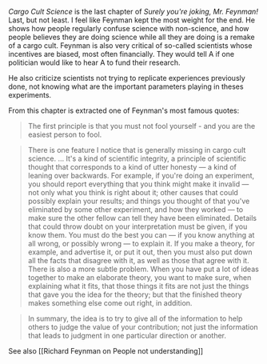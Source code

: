 _Cargo Cult Science_ is the last chapter of _Surely you're joking, Mr. Feynman!_
Last, but not least. I feel like Feynman kept the most weight for the end.
He shows how people regularly confuse science with non-science, and how people believes they are doing science while all they are doing is a remake of a cargo cult.
Feynman is also very critical of so-called scientists whose incentives are biased, most often financially. They would tell A if one politician would like to hear A to fund their research.

He also criticize scientists not trying to replicate experiences previously done, not knowing what are the important parameters playing in theses experiments.

From this chapter is extracted one of Feynman's most famous quotes:
> The first principle is that you must not fool yourself - and you are the easiest person to fool.




> There is one feature I notice that is generally missing in cargo cult science. … It's a kind of scientific integrity, a principle of scientific thought that corresponds to a kind of utter honesty — a kind of leaning over backwards. For example, if you're doing an experiment, you should report everything that you think might make it invalid — not only what you think is right about it; other causes that could possibly explain your results; and things you thought of that you've eliminated by some other experiment, and how they worked — to make sure the other fellow can tell they have been eliminated. Details that could throw doubt on your interpretation must be given, if you know them. You must do the best you can — if you know anything at all wrong, or possibly wrong — to explain it. If you make a theory, for example, and advertise it, or put it out, then you must also put down all the facts that disagree with it, as well as those that agree with it. There is also a more subtle problem. When you have put a lot of ideas together to make an elaborate theory, you want to make sure, when explaining what it fits, that those things it fits are not just the things that gave you the idea for the theory; but that the finished theory makes something else come out right, in addition.

> In summary, the idea is to try to give all of the information to help others to judge the value of your contribution; not just the information that leads to judgment in one particular direction or another.


See also [[Richard Feynman on People not understanding]]

